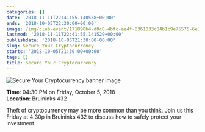 ```yaml
---
categories: []
date: '2018-11-11T22:41:55.140538+00:00'
ends: '2018-10-05T22:30:00+00:00'
image: /img/club-event/171898b4-d0c8-4bfc-ae4f-0361033c04b1c9e75575-6e19-4459-9348-d3ebf8b10b5b.png
lastmod: '2018-11-11T22:41:55.141529+00:00'
publishdate: '2018-10-05T21:30:00+00:00'
slug: Secure Your Cryptocurrency
starts: '2018-10-05T21:30:00+00:00'
tags: []
title: Secure Your Cryptocurrency
---
```


<img src="/img/club-event/171898b4-d0c8-4bfc-ae4f-0361033c04b1c9e75575-6e19-4459-9348-d3ebf8b10b5b.png" alt="Secure Your Cryptocurrency banner image" /><br>
    <p class="eventInfo">
        <strong>Time</strong>: 04:30 PM on Friday, October  5, 2018<br>
        <strong>Location</strong>: Bruininks 432
    </p>
    <p>Theft of cryptocurrency may be more common than you think. Join us this Friday at 4:30p in Bruininks 432 to discuss how to safely protect your investment.</p>